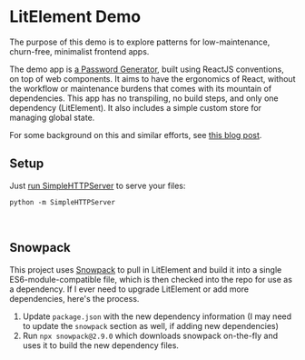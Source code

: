 # LitElement Demo

The purpose of this demo is to explore patterns for low-maintenance, churn-free, minimalist frontend apps.

The demo app is [a Password Generator](https://bryanbraun.com/lit-element-demo), built using ReactJS conventions, on top of web components. It aims to have the ergonomics of React, without the workflow or maintenance burdens that comes with its mountain of dependencies. This app has no transpiling, no build steps, and only one dependency (LitElement). It also includes a simple custom store for managing global state.

For some background on this and similar efforts, see [this blog post](https://www.bryanbraun.com/2019/09/11/web-dev-nirvana-and-why-I-needed-to-let-go-of-reactjs-to-reach-it/).

## Setup

Just [run SimpleHTTPServer](https://2ality.com/2014/06/simple-http-server.html) to serve your files:

```
python -m SimpleHTTPServer
```
 
## Snowpack

This project uses [Snowpack](https://snowpack.dev) to pull in LitElement and build it into a single ES6-module-compatible file, which is then checked into the repo for use as a dependency. If I ever need to upgrade LitElement or add more dependencies, here's the process.

1. Update `package.json` with the new dependency information (I may need to update the `snowpack` section as well, if adding new dependencies)
2. Run `npx snowpack@2.9.0` which downloads snowpack on-the-fly and uses it to build the new dependency files.
